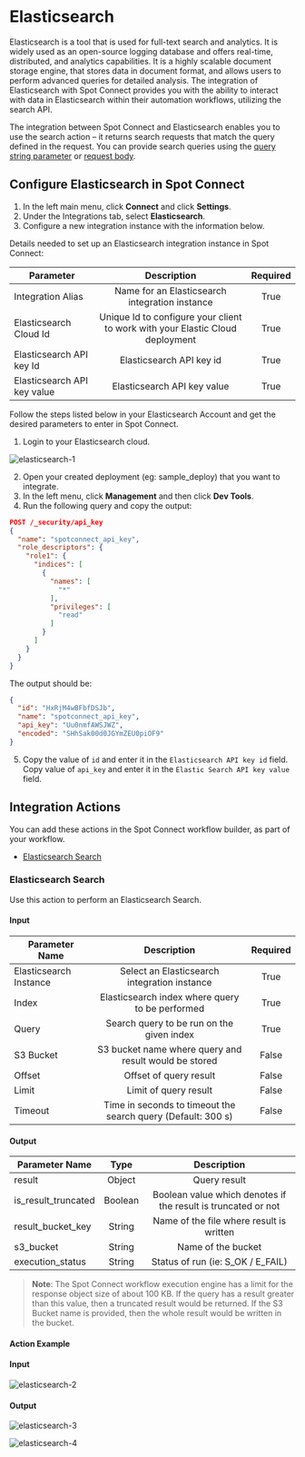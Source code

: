 # Elasticsearch

Elasticsearch is a tool that is used for full-text search and analytics. It is widely used as an open-source logging database and offers real-time, distributed, and analytics capabilities. It is a highly scalable document storage engine, that stores data in document format, and allows users to perform advanced queries for detailed analysis. The integration of Elasticsearch with Spot Connect provides you with the ability to interact with data in Elasticsearch within their automation workflows, utilizing the search API.

The integration between Spot Connect and Elasticsearch enables you to use the search action – it returns search requests that match the query defined in the request. You can provide search queries using the [query string parameter](https://www.elastic.co/guide/en/elasticsearch/reference/current/search-search.html#search-api-query-params-q) or [request body](https://www.elastic.co/guide/en/elasticsearch/reference/current/search-request-body.html).

## Configure Elasticsearch in Spot Connect

1. In the left main menu, click **Connect** and click **Settings**.
2. Under the Integrations tab, select **Elasticsearch**.
3. Configure a new integration instance with the information below.

Details needed to set up an Elasticsearch integration instance in Spot Connect:

| Parameter                   |                                  Description                                  | Required |
| --------------------------- | :---------------------------------------------------------------------------: | :------: |
| Integration Alias           |                Name for an Elasticsearch integration instance                 |   True   |
| Elasticsearch Cloud Id      | Unique Id to configure your client to work with your Elastic Cloud deployment |   True   |
| Elasticsearch API key Id    |                           Elasticsearch API key id                            |   True   |
| Elasticsearch API key value |                          Elasticsearch API key value                          |   True   |

Follow the steps listed below in your Elasticsearch Account and get the desired parameters to enter in Spot Connect.

1. Login to your Elasticsearch cloud.

![elasticsearch-1](https://github.com/spotinst/help/assets/106514736/79260317-fa6b-465d-8316-f94f23941939)

2. Open your created deployment (eg: sample_deploy) that you want to integrate.
3. In the left menu, click **Management** and then click **Dev Tools**.
4. Run the following query and copy the output:

```json
POST /_security/api_key
{
  "name": "spotconnect_api_key",
  "role_descriptors": {
    "role1": {
      "indices": [
        {
          "names": [
            "*"
          ],
          "privileges": [
            "read"
          ]
        }
      ]
    }
  }
}
```

The output should be:

```json
{
  "id": "HxRjM4wBFbfDSJb",
  "name": "spotconnect_api_key",
  "api_key": "Uu0nmfAWSJWZ",
  "encoded": "SHhSak00d0JGYmZEU0piOF9"
}
```

5. Copy the value of `id` and enter it in the `Elasticsearch API key id` field. Copy value of `api_key` and enter it in the `Elastic Search API key value` field.

## Integration Actions

You can add these actions in the Spot Connect workflow builder, as part of your workflow.

- [Elasticsearch Search](spot-connect/integrations/elasticsearch?id=elasticsearch-search)

### Elasticsearch Search

Use this action to perform an Elasticsearch Search.

#### Input

| Parameter Name         |                         Description                          | Required |
| ---------------------- | :----------------------------------------------------------: | :------: |
| Elasticsearch Instance |         Select an Elasticsearch integration instance         |   True   |
| Index                  |       Elasticsearch index where query to be performed        |   True   |
| Query                  |          Search query to be run on the given index           |   True   |
| S3 Bucket              |    S3 bucket name where query and result would be stored     |  False   |
| Offset                 |                    Offset of query result                    |  False   |
| Limit                  |                    Limit of query result                     |  False   |
| Timeout                | Time in seconds to timeout the search query (Default: 300 s) |  False   |

#### Output

| Parameter Name      |  Type   |                          Description                          |
| ------------------- | :-----: | :-----------------------------------------------------------: |
| result              | Object  |                         Query result                          |
| is_result_truncated | Boolean | Boolean value which denotes if the result is truncated or not |
| result_bucket_key   | String  |           Name of the file where result is written            |
| s3_bucket           | String  |                      Name of the bucket                       |
| execution_status    | String  |               Status of run (ie: S_OK / E_FAIL)               |

> **Note**: The Spot Connect workflow execution engine has a limit for the response object size of about 100 KB. If the query has a result greater than this value, then a truncated result would be returned. If the S3 Bucket name is provided, then the whole result would be written in the bucket.

#### Action Example

#### Input

![elasticsearch-2](https://github.com/spotinst/help/assets/106514736/34d03041-84e1-4128-950c-a6bfc9fcc3f8)

#### Output

![elasticsearch-3](https://github.com/spotinst/help/assets/106514736/c8afd299-e880-4c17-af66-c54922e93c49)

![elasticsearch-4](https://github.com/spotinst/help/assets/106514736/a9cb13b0-4a01-42b0-abc6-fd03cd373c41)
